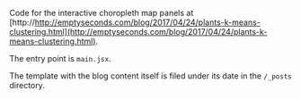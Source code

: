 Code for the interactive choropleth map panels at [http://http://emptyseconds.com/blog/2017/04/24/plants-k-means-clustering.html](http://emptyseconds.com/blog/2017/04/24/plants-k-means-clustering.html).

The entry point is `main.jsx`.

The template with the blog content itself is filed under its date in the `/_posts` directory.
